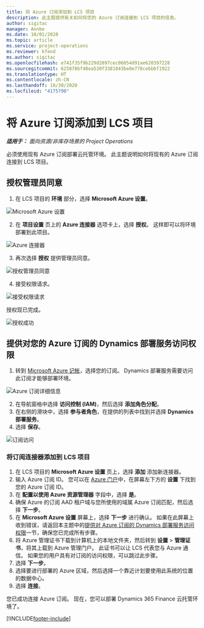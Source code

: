 ```yaml
---
title: 将 Azure 订阅添加到 LCS 项目
description: 此主题提供有关如何将您的 Azure 订阅连接到 LCS 项目的信息。
author: sigitac
manager: Annbe
ms.date: 10/01/2020
ms.topic: article
ms.service: project-operations
ms.reviewer: kfend
ms.author: sigitac
ms.openlocfilehash: e741f35f9b229d2897cec06054d91ae620397228
ms.sourcegitcommit: 625878bf48ea530f3381843be0e778cebbbf1922
ms.translationtype: HT
ms.contentlocale: zh-CN
ms.lasthandoff: 10/30/2020
ms.locfileid: "4175790"
---
```

# <a name="add-an-azure-subscription-to-an-lcs-project"></a>将 Azure 订阅添加到 LCS 项目

_**适用于：** 面向资源/非库存场景的 Project Operations_

必须使用现有 Azure 订阅部署云托管环境。 此主题说明如何将现有的 Azure 订阅连接到 LCS 项目。 

## <a name="grant-admin-consent"></a>授权管理员同意

1. 在 LCS 项目的 **环境** 部分，选择 **Microsoft Azure 设置**。

![Microsoft Azure 设置](./media/1MicrosoftAzureSettings.png)

2. 在 **项目设置** 页上的 **Azure 连接器** 选项卡上，选择 **授权**。 这样即可以将环境部署到此项目。

![Azure 连接器](./media/2AzureConnectors.png)

3. 再次选择 **授权** 提供管理员同意。

![授权管理员同意](./media/3GrantAdminConsent.png)

4. 接受权限请求。

![接受权限请求](./media/4AcceptPermissionRequest.png)

授权现已完成。 

![授权成功](./media/5AuthorizationComplete.png)

## <a name="provide-dynamics-deployment-services-access-to-your-azure-subscription"></a><a name="provide"></a>提供对您的 Azure 订阅的 Dynamics 部署服务访问权限

1. 转到 [Microsoft Azure 记帐](https://portal.azure.com/#blade/Microsoft\_Azure\_Billing/SubscriptionsBlade)，选择您的订阅。 Dynamics 部署服务需要访问此订阅才能够部署环境。

![Azure 订阅详细信息](./media/6AzureSubscription.png)

2. 在导航窗格中选择 **访问控制 (IAM)**，然后选择 **添加角色分配**。
3. 在右侧的滑块中，选择 **参与者角色**，在提供的列表中找到并选择 **Dynamics 部署服务**。 
4. 选择 **保存**。

![订阅访问](./media/7SubscriptionAccess.png)

### <a name="add-a-subscription-connector-to-an-lcs-project"></a>将订阅连接器添加到 LCS 项目

1. 在 LCS 项目的 **Microsoft Azure 设置** 页上，选择 **添加** 添加新连接器。
2. 输入 Azure 订阅 ID。 您可以在 [Azure 门户](https://ms.portal.azure.com/)中，在屏幕左下方的 **设置** 下找到您的 Azure 订阅 ID。
3. 在 **配置以使用 Azure 资源管理器** 字段中，选择 **是**。
4. 确保 Azure 的订阅 AAD 租户域与您所使用的域属 Azure 订阅匹配，然后选择 **下一步**。
5. 在 **Microsoft Azure 设置** 屏幕上，选择 **下一步** 进行确认。 如果在此屏幕上收到错误，请返回本主题中的[提供对 Azure 订阅的 Dynamics 部署服务访问权限](#provide)一节，确保您已完成所有步骤。
6. 将 Azure 管理证书下载到计算机上的本地文件夹，然后转到 **设置** > **管理证书**，将其上载到 Azure 管理门户。 此证书可以让 LCS 代表您与 Azure 通信。 如果您的用户具有对订阅的访问权限，可以跳过此步骤。
7. 选择 **下一步**。
8. 选择要进行部署的 Azure 区域，然后选择一个靠近计划要使用此系统的位置的数据中心。
9.  选择 **连接**。

您已成功连接 Azure 订阅。 现在，您可以部署 Dynamics 365 Finance 云托管环境了。




[!INCLUDE[footer-include](../includes/footer-banner.md)]